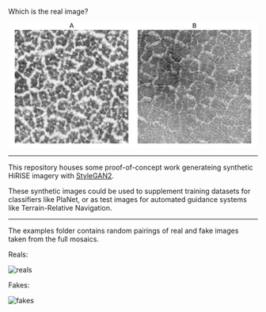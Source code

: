 Which is the real image?

![which_one](https://raw.githubusercontent.com/TimNagle-McNaughton/synthetic_mars/main/poly_examples/1627240852.079_real-fake.png)

----

This repository houses some proof-of-concept work generateing synthetic HiRISE imagery with [StyleGAN2](https://github.com/NVlabs/stylegan2/).

These synthetic images could be used to supplement training datasets for classifiers like PlaNet, or as test images for automated guidance systems like Terrain-Relative Navigation.

----

The examples folder contains random pairings of real and fake images taken from the full mosaics.
 
Reals:
 
![reals](https://raw.githubusercontent.com/TimNagle-McNaughton/synthetic_mars/main/poly_reals.png)
 
Fakes:

![fakes](https://raw.githubusercontent.com/TimNagle-McNaughton/synthetic_mars/main/poly_fakes.png)
